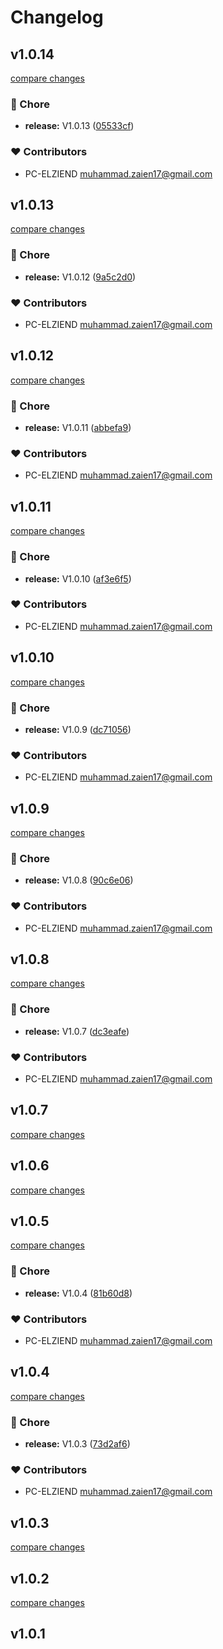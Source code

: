 # Changelog


## v1.0.14

[compare changes](https://github.com/mhmdzaien/nuxt-sequelize/compare/v1.0.13...v1.0.14)

### 🏡 Chore

- **release:** V1.0.13 ([05533cf](https://github.com/mhmdzaien/nuxt-sequelize/commit/05533cf))

### ❤️ Contributors

- PC-ELZIEND <muhammad.zaien17@gmail.com>

## v1.0.13

[compare changes](https://github.com/mhmdzaien/nuxt-sequelize/compare/v1.0.12...v1.0.13)

### 🏡 Chore

- **release:** V1.0.12 ([9a5c2d0](https://github.com/mhmdzaien/nuxt-sequelize/commit/9a5c2d0))

### ❤️ Contributors

- PC-ELZIEND <muhammad.zaien17@gmail.com>

## v1.0.12

[compare changes](https://github.com/mhmdzaien/nuxt-sequelize/compare/v1.0.11...v1.0.12)

### 🏡 Chore

- **release:** V1.0.11 ([abbefa9](https://github.com/mhmdzaien/nuxt-sequelize/commit/abbefa9))

### ❤️ Contributors

- PC-ELZIEND <muhammad.zaien17@gmail.com>

## v1.0.11

[compare changes](https://github.com/mhmdzaien/nuxt-sequelize/compare/v1.0.10...v1.0.11)

### 🏡 Chore

- **release:** V1.0.10 ([af3e6f5](https://github.com/mhmdzaien/nuxt-sequelize/commit/af3e6f5))

### ❤️ Contributors

- PC-ELZIEND <muhammad.zaien17@gmail.com>

## v1.0.10

[compare changes](https://github.com/mhmdzaien/nuxt-sequelize/compare/v1.0.9...v1.0.10)

### 🏡 Chore

- **release:** V1.0.9 ([dc71056](https://github.com/mhmdzaien/nuxt-sequelize/commit/dc71056))

### ❤️ Contributors

- PC-ELZIEND <muhammad.zaien17@gmail.com>

## v1.0.9

[compare changes](https://github.com/mhmdzaien/nuxt-sequelize/compare/v1.0.8...v1.0.9)

### 🏡 Chore

- **release:** V1.0.8 ([90c6e06](https://github.com/mhmdzaien/nuxt-sequelize/commit/90c6e06))

### ❤️ Contributors

- PC-ELZIEND <muhammad.zaien17@gmail.com>

## v1.0.8

[compare changes](https://github.com/mhmdzaien/nuxt-sequelize/compare/v1.0.7...v1.0.8)

### 🏡 Chore

- **release:** V1.0.7 ([dc3eafe](https://github.com/mhmdzaien/nuxt-sequelize/commit/dc3eafe))

### ❤️ Contributors

- PC-ELZIEND <muhammad.zaien17@gmail.com>

## v1.0.7

[compare changes](https://github.com/mhmdzaien/nuxt-sequelize/compare/v1.0.6...v1.0.7)

## v1.0.6

[compare changes](https://github.com/mhmdzaien/nuxt-sequelize/compare/v1.0.5...v1.0.6)

## v1.0.5

[compare changes](https://github.com/mhmdzaien/nuxt-sequelize/compare/v1.0.4...v1.0.5)

### 🏡 Chore

- **release:** V1.0.4 ([81b60d8](https://github.com/mhmdzaien/nuxt-sequelize/commit/81b60d8))

### ❤️ Contributors

- PC-ELZIEND <muhammad.zaien17@gmail.com>

## v1.0.4

[compare changes](https://github.com/mhmdzaien/nuxt-sequelize/compare/v1.0.3...v1.0.4)

### 🏡 Chore

- **release:** V1.0.3 ([73d2af6](https://github.com/mhmdzaien/nuxt-sequelize/commit/73d2af6))

### ❤️ Contributors

- PC-ELZIEND <muhammad.zaien17@gmail.com>

## v1.0.3

[compare changes](https://github.com/mhmdzaien/nuxt-sequelize/compare/v1.0.2...v1.0.3)

## v1.0.2

[compare changes](https://github.com/mhmdzaien/nuxt-sequelize/compare/v1.0.1...v1.0.2)

## v1.0.1

